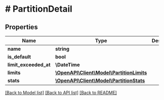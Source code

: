 # # PartitionDetail

## Properties

Name | Type | Description | Notes
------------ | ------------- | ------------- | -------------
**name** | **string** |  |
**is_default** | **bool** |  |
**limit_exceeded_at** | **\DateTime** |  | [optional]
**limits** | [**\OpenAPI\Client\Model\PartitionLimits**](PartitionLimits.md) |  |
**stats** | [**\OpenAPI\Client\Model\PartitionStats**](PartitionStats.md) |  |

[[Back to Model list]](../../README.md#models) [[Back to API list]](../../README.md#endpoints) [[Back to README]](../../README.md)
